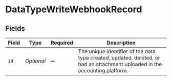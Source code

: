 # DataTypeWriteWebhookRecord


## Fields

| Field                                                                                                                       | Type                                                                                                                        | Required                                                                                                                    | Description                                                                                                                 |
| --------------------------------------------------------------------------------------------------------------------------- | --------------------------------------------------------------------------------------------------------------------------- | --------------------------------------------------------------------------------------------------------------------------- | --------------------------------------------------------------------------------------------------------------------------- |
| `id`                                                                                                                        | *Optional<String>*                                                                                                          | :heavy_minus_sign:                                                                                                          | The unique identifier of the data type created, updated, deleted, or had an attachment uploaded in the accounting platform. |